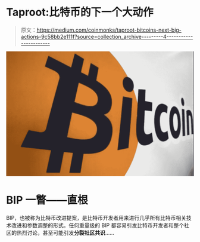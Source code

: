 # Taproot:比特币的下一个大动作

> 原文：<https://medium.com/coinmonks/taproot-bitcoins-next-big-actions-9c58bb2e111f?source=collection_archive---------4----------------------->

![](img/0c6630daccccbd9cb63c7430f4a92d56.png)

# **BIP 一瞥——直根**

BIP，也被称为比特币改进提案，是比特币开发者用来进行几乎所有比特币相关技术改进和参数调整的形式。任何重量级的 BIP 都容易引发比特币开发者和整个社区的热烈讨论，甚至可能引发**分裂社区共识**……
